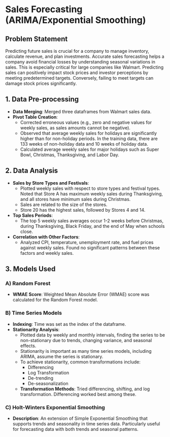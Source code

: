 # Sales Forecasting (ARIMA/Exponential Smoothing)

## Problem Statement
Predicting future sales is crucial for a company to manage inventory, calculate revenue, and plan investments. Accurate sales forecasting helps a company avoid financial losses by understanding seasonal variations in sales. This is especially critical for large companies like Walmart. Predicting sales can positively impact stock prices and investor perceptions by meeting predetermined targets. Conversely, failing to meet targets can damage stock prices significantly.

## 1. Data Pre-processing
- **Data Merging**: Merged three dataframes from Walmart sales data.
- **Pivot Table Creation**: 
  - Corrected erroneous values (e.g., zero and negative values for weekly sales, as sales amounts cannot be negative).
  - Observed that average weekly sales for holidays are significantly higher than for non-holiday periods. In the training data, there are 133 weeks of non-holiday data and 10 weeks of holiday data.
  - Calculated average weekly sales for major holidays such as Super Bowl, Christmas, Thanksgiving, and Labor Day.

## 2. Data Analysis
- **Sales by Store Types and Festivals**:
  - Plotted weekly sales with respect to store types and festival types. Noted that Store A has maximum weekly sales during Thanksgiving, and all stores have minimum sales during Christmas.
  - Sales are related to the size of the stores.
  - Store 20 has the highest sales, followed by Stores 4 and 14.
- **Top Sales Periods**:
  - The top 5 weekly sales averages occur 1-2 weeks before Christmas, during Thanksgiving, Black Friday, and the end of May when schools close.
- **Correlation with Other Factors**:
  - Analyzed CPI, temperature, unemployment rate, and fuel prices against weekly sales. Found no significant patterns between these factors and weekly sales.

## 3. Models Used
### A) Random Forest
- **WMAE Score**: Weighted Mean Absolute Error (WMAE) score was calculated for the Random Forest model.

### B) Time Series Models
- **Indexing**: Time was set as the index of the dataframe.
- **Stationarity Analysis**:
  - Plotted data by weekly and monthly intervals, finding the series to be non-stationary due to trends, changing variance, and seasonal effects.
  - Stationarity is important as many time series models, including ARIMA, assume the series is stationary.
  - To achieve stationarity, common transformations include:
    - Differencing
    - Log Transformation
    - De-trending
    - De-seasonalization
  - **Transformation Methods**: Tried differencing, shifting, and log transformation. Differencing worked best among these.

### C) Holt-Winters Exponential Smoothing
- **Description**: An extension of Simple Exponential Smoothing that supports trends and seasonality in time series data. Particularly useful for forecasting data with both trends and seasonal patterns.
